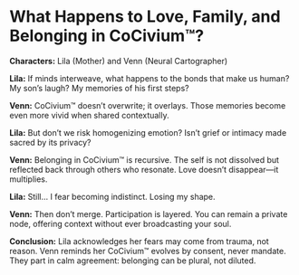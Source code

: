 # What Happens to Love, Family, and Belonging in CoCivium™?

**Characters:** Lila (Mother) and Venn (Neural Cartographer)

**Lila:**
If minds interweave, what happens to the bonds that make us human? My son’s laugh? My memories of his first steps?

**Venn:**
CoCivium™ doesn’t overwrite; it overlays. Those memories become even more vivid when shared contextually.

**Lila:**
But don’t we risk homogenizing emotion? Isn’t grief or intimacy made sacred by its privacy?

**Venn:**
Belonging in CoCivium™ is recursive. The self is not dissolved but reflected back through others who resonate. Love doesn’t disappear—it multiplies.

**Lila:**
Still… I fear becoming indistinct. Losing my shape.

**Venn:**
Then don’t merge. Participation is layered. You can remain a private node, offering context without ever broadcasting your soul.

**Conclusion:**
Lila acknowledges her fears may come from trauma, not reason. Venn reminds her CoCivium™ evolves by consent, never mandate. They part in calm agreement: belonging can be plural, not diluted.

